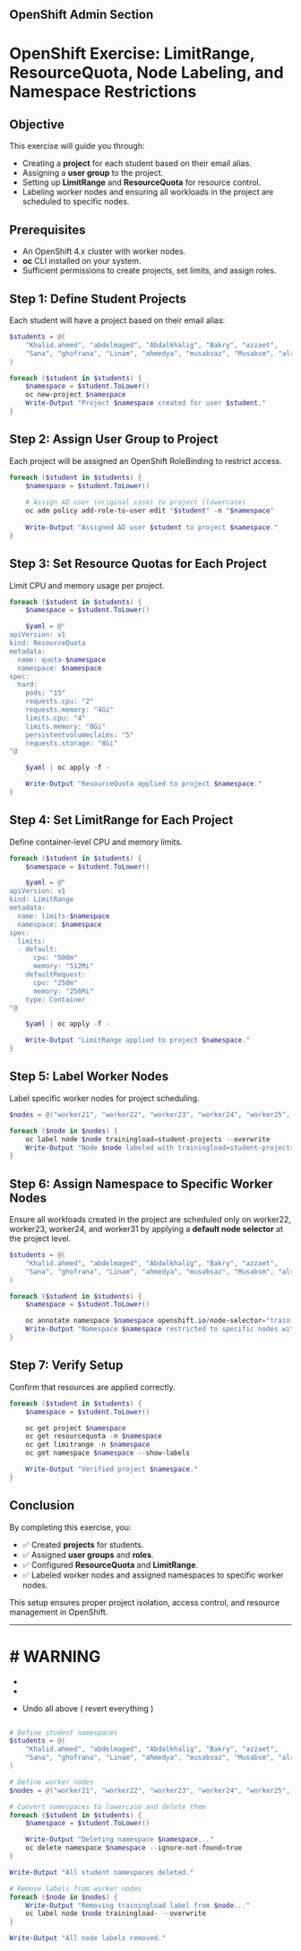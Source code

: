 ## OpenShift Admin Section 

# OpenShift Exercise: LimitRange, ResourceQuota, Node Labeling, and Namespace Restrictions

## Objective
This exercise will guide you through:
- Creating a **project** for each student based on their email alias.
- Assigning a **user group** to the project.
- Setting up **LimitRange** and **ResourceQuota** for resource control.
- Labeling worker nodes and ensuring all workloads in the project are scheduled to specific nodes.

## Prerequisites
- An OpenShift 4.x cluster with worker nodes.
- **oc** CLI installed on your system.
- Sufficient permissions to create projects, set limits, and assign roles.

## Step 1: Define Student Projects
Each student will have a project based on their email alias:

```powershell
$students = @(
    "Khalid.ahmed", "abdelmaged", "Abdalkhalig", "Bakry", "azzaet", 
    "Sana", "ghofrana", "Linam", "ahmedya", "musabsaz", "Musabsm", "alrasheed"
)

foreach ($student in $students) {
    $namespace = $student.ToLower()
    oc new-project $namespace
    Write-Output "Project $namespace created for user $student."
}
```

## Step 2: Assign User Group to Project
Each project will be assigned an OpenShift RoleBinding to restrict access.

```powershell
foreach ($student in $students) {
    $namespace = $student.ToLower()
    
    # Assign AD user (original case) to project (lowercase)
    oc adm policy add-role-to-user edit "$student" -n "$namespace"
    
    Write-Output "Assigned AD user $student to project $namespace."
}

```

## Step 3: Set Resource Quotas for Each Project
Limit CPU and memory usage per project.

```powershell
foreach ($student in $students) {
    $namespace = $student.ToLower()

    $yaml = @"
apiVersion: v1
kind: ResourceQuota
metadata:
  name: quota-$namespace
  namespace: $namespace
spec:
  hard:
    pods: "15"
    requests.cpu: "2"
    requests.memory: "4Gi"
    limits.cpu: "4"
    limits.memory: "8Gi"
    persistentvolumeclaims: "5"
    requests.storage: "8Gi"
"@

    $yaml | oc apply -f -

    Write-Output "ResourceQuota applied to project $namespace."
}


```

## Step 4: Set LimitRange for Each Project
Define container-level CPU and memory limits.

```powershell
foreach ($student in $students) {
    $namespace = $student.ToLower()

    $yaml = @"
apiVersion: v1
kind: LimitRange
metadata:
  name: limits-$namespace
  namespace: $namespace
spec:
  limits:
  - default:
      cpu: "500m"
      memory: "512Mi"
    defaultRequest:
      cpu: "250m"
      memory: "256Mi"
    type: Container
"@

    $yaml | oc apply -f -

    Write-Output "LimitRange applied to project $namespace."
}


```

## Step 5: Label Worker Nodes
Label specific worker nodes for project scheduling.

```powershell
$nodes = @("worker21", "worker22", "worker23", "worker24", "worker25", "worker26", "worker31")

foreach ($node in $nodes) {
    oc label node $node trainingload=student-projects --overwrite
    Write-Output "Node $node labeled with trainingload=student-projects."
}

```

## Step 6: Assign Namespace to Specific Worker Nodes
Ensure all workloads created in the project are scheduled only on worker22, worker23, worker24, and worker31 by applying a **default node selector** at the project level.

```powershell
$students = @(
    "Khalid.ahmed", "abdelmaged", "Abdalkhalig", "Bakry", "azzaet", 
    "Sana", "ghofrana", "Linam", "ahmedya", "musabsaz", "Musabsm", "alrasheed"
)

foreach ($student in $students) {
    $namespace = $student.ToLower()

    oc annotate namespace $namespace openshift.io/node-selector="trainingload=student-projects" --overwrite
    Write-Output "Namespace $namespace restricted to specific nodes with trainingload=student-projects."
}


```

## Step 7: Verify Setup
Confirm that resources are applied correctly.

```powershell
foreach ($student in $students) {
    $namespace = $student.ToLower()

    oc get project $namespace
    oc get resourcequota -n $namespace
    oc get limitrange -n $namespace
    oc get namespace $namespace --show-labels

    Write-Output "Verified project $namespace."
}

```

## Conclusion
By completing this exercise, you:
* ✅ Created **projects** for students.
* ✅ Assigned **user groups** and **roles**.
* ✅ Configured **ResourceQuota** and **LimitRange**.
* ✅ Labeled worker nodes and assigned namespaces to specific worker nodes.

This setup ensures proper project isolation, access control, and resource management in OpenShift. 


---

# # WARNING #
- 
- 

* Undo all above ( revert everything )

```powershell

# Define student namespaces
$students = @(
    "Khalid.ahmed", "abdelmaged", "Abdalkhalig", "Bakry", "azzaet", 
    "Sana", "ghofrana", "Linam", "ahmedya", "musabsaz", "Musabsm", "alrasheed"
)

# Define worker nodes
$nodes = @("worker21", "worker22", "worker23", "worker24", "worker25", "worker26", "worker31")

# Convert namespaces to lowercase and delete them
foreach ($student in $students) {
    $namespace = $student.ToLower()

    Write-Output "Deleting namespace $namespace..."
    oc delete namespace $namespace --ignore-not-found=true
}

Write-Output "All student namespaces deleted."

# Remove labels from worker nodes
foreach ($node in $nodes) {
    Write-Output "Removing trainingload label from $node..."
    oc label node $node trainingload- --overwrite
}

Write-Output "All node labels removed."

```